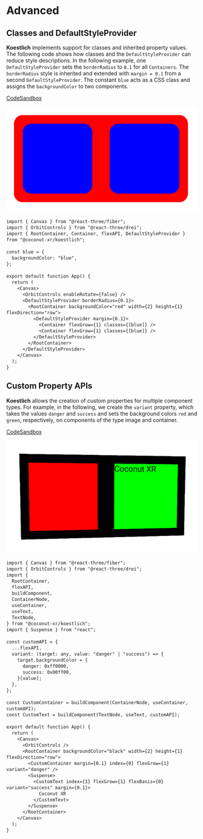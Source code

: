 # Advanced

## Classes and DefaultStyleProvider

**Koestlich** implements support for classes and inherited property values. The following code shows how classes and the `DefaultStyleProvider` can reduce style descriptions. In the following example, one `DefaultStyleProvider` sets the `borderRadius` to `0.1` for all `Containers`. The `borderRadius` style is inherited and extended with `margin = 0.1` from a second `DefaultStyleProvider`. The constant `blue` acts as a CSS class and assigns the `backgroundColor` to two components.

[CodeSandbox](https://codesandbox.io/s/koestlich-classes-defaults-85cdb6?file=/src/app.tsx)

![Screenshot](./classes-defaults.png)

```tsx
import { Canvas } from "@react-three/fiber";
import { OrbitControls } from "@react-three/drei";
import { RootContainer, Container, flexAPI, DefaultStyleProvider } from "@coconut-xr/koestlich";

const blue = {
  backgroundColor: "blue",
};

export default function App() {
  return (
    <Canvas>
      <OrbitControls enableRotate={false} />
      <DefaultStyleProvider borderRadius={0.1}>
        <RootContainer backgroundColor="red" width={2} height={1} flexDirection="row">
          <DefaultStyleProvider margin={0.1}>
            <Container flexGrow={1} classes={[blue]} />
            <Container flexGrow={1} classes={[blue]} />
          </DefaultStyleProvider>
        </RootContainer>
      </DefaultStyleProvider>
    </Canvas>
  );
}
```

## Custom Property APIs

**Koestlich** allows the creation of custom properties for multiple component types. For example, in the following, we create the `variant` property, which takes the values `danger` and `success` and sets the background colors `red` and `green`, respectively, on components of the type image and container.

[CodeSandbox](https://codesandbox.io/s/koestlich-custom-api-z77pr6?file=/src/app.tsx)

![Screenshot](./custom-api.png)

```tsx
import { Canvas } from "@react-three/fiber";
import { OrbitControls } from "@react-three/drei";
import {
  RootContainer,
  flexAPI,
  buildComponent,
  ContainerNode,
  useContainer,
  useText,
  TextNode,
} from "@coconut-xr/koestlich";
import { Suspense } from "react";

const customAPI = {
  ...flexAPI,
  variant: (target: any, value: "danger" | "success") => {
    target.backgroundColor = {
      danger: 0xff0000,
      success: 0x00ff00,
    }[value];
  },
};

const CustomContainer = buildComponent(ContainerNode, useContainer, customAPI);
const CustomText = buildComponent(TextNode, useText, customAPI);

export default function App() {
  return (
    <Canvas>
      <OrbitControls />
      <RootContainer backgroundColor="black" width={2} height={1} flexDirection="row">
        <CustomContainer margin={0.1} index={0} flexGrow={1} variant="danger" />
        <Suspense>
          <CustomText index={1} flexGrow={1} flexBasis={0} variant="success" margin={0.1}>
            Coconut XR
          </CustomText>
        </Suspense>
      </RootContainer>
    </Canvas>
  );
}
```
